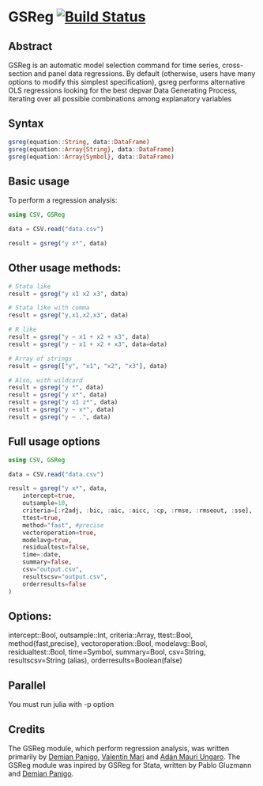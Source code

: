 # GSReg [![Build Status](https://travis-ci.org/ParallelGSReg/GSReg.jl.svg?branch=master)](https://travis-ci.org/ParallelGSReg/GSReg.jl)

## Abstract
GSReg is an automatic model selection command for time series, cross-section and panel data regressions. By default (otherwise, users have many options to modify this simplest specification), gsreg performs alternative OLS regressions looking for the best depvar Data Generating Process, iterating over all possible combinations among explanatory variables

## Syntax

```julia
gsreg(equation::String, data::DataFrame)
gsreg(equation::Array{String}, data::DataFrame)
gsreg(equation::Array{Symbol}, data::DataFrame)
```

## Basic usage

To perform a regression analysis:

```julia
using CSV, GSReg

data = CSV.read("data.csv")

result = gsreg("y x*", data)
```

## Other usage methods:

```julia
# Stata like
result = gsreg("y x1 x2 x3", data)

# Stata like with comma
result = gsreg("y,x1,x2,x3", data)

# R like
result = gsreg("y ~ x1 + x2 + x3", data)
result = gsreg("y ~ x1 + x2 + x3", data=data)

# Array of strings
result = gsreg(["y", "x1", "x2", "x3"], data)

# Also, with wildcard
result = gsreg("y *", data)
result = gsreg("y x*", data)
result = gsreg("y x1 z*", data)
result = gsreg("y ~ x*", data)
result = gsreg("y ~ .", data)
```
## Full usage options

```julia
using CSV, GSReg

data = CSV.read("data.csv")

result = gsreg("y x*", data,
    intercept=true,
    outsample=10,
    criteria=[:r2adj, :bic, :aic, :aicc, :cp, :rmse, :rmseout, :sse],
    ttest=true,
    method="fast", #precise
    vectoroperation=true,
    modelavg=true,
    residualtest=false,
    time=:date,
    summary=false,
    csv="output.csv",
    resultscsv="output.csv",
    orderresults=false
)
```

## Options:

intercept::Bool,
outsample::Int,
criteria::Array,
ttest::Bool,
method{fast,precise},
vectoroperation::Bool,
modelavg::Bool,
residualtest::Bool,
time=Symbol,
summary=Bool,
csv=String,
resultscsv=String (alias),
orderresults=Boolean(false)


## Parallel

You must run julia with -p option

 
## Credits

The GSReg module, which perform regression analysis, was written primarily by [Demian Panigo](https://github.com/dpanigo/), [Valentín Mari](https://github.com/vmari/) and [Adán Mauri Ungaro](https://github.com/adanmauri/). The GSReg module was inpired by GSReg for Stata, written by Pablo Gluzmann and [Demian Panigo](https://github.com/dpanigo/).
